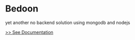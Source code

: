 Bedoon
======

yet another no backend solution using mongodb and nodejs

[>> See Documentation](http://bedoon.readthedocs.org/)